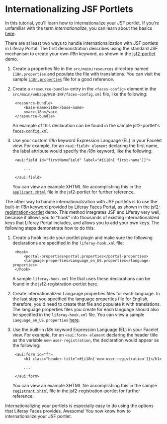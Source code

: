 # Internationalizing JSF Portlets

In this tutorial, you'll learn how to internationalize your JSF portlet. If
you're unfamiliar with the term *internationalize*, you can learn about the
basics
[here](http://en.wikipedia.org/wiki/Internationalization_and_localization).

There are at least two ways to handle internationalization with JSF portlets in
Liferay Portal. The first demonstration describes using the standard JSF
mechanism to create your own *i18n* keyword, as shown in the
[jsf2-portlet](http://www.liferay.com/community/liferay-projects/liferay-faces/demos#jsf2-portlet)
demo.

1. Create a properties file in the `src/main/resources` directory named
   `i18n.properties` and populate the file with translations. You can visit the
   sample
   [`i18n.properties`](https://github.com/liferay/liferay-faces/blob/master/demos/bridge/jsf2-portlet/src/main/resources/i18n.properties)
   file for a good reference.

2. Create a `<resource-bundle>` entry in the `<faces-config>` element in the
   `src/main/webapp/WEB-INF/faces-config.xml` file, like the following:

        <resource-bundle>
            <base-name>i18n</base-name>
            <var>i18n</var>
        </resource-bundle>

    An example of this declaration can be found in the sample jsf2-portlet's
    [`faces-config.xml`](https://github.com/liferay/liferay-faces/blob/master/demos/bridge/jsf2-portlet/src/main/webapp/WEB-INF/faces-config.xml).

3. Use your custom *i18n* keyword Expression Language (EL) in your Facelet view.
   For example, for an `<aui:field> element` declaring the first name, the label
   attribute would specify the *i18n* keyword, like the following:
   
        <aui:field id="firstNameField" label="#{i18n['first-name']}">

            ...

        </aui:field>

    You can view an example XHTML file accomplishing this in the
    [`applicant.xhtml`](https://github.com/liferay/liferay-faces/blob/master/demos/bridge/jsf2-portlet/src/main/webapp/views/applicant.xhtml)
    file in the jsf2-portlet for further reference.

The other way to handle internationalization with JSF portlets is to use the
built-in *i18n* keyword provided by [Liferay Faces
Portal](http://www.liferay.com/community/liferay-projects/liferay-faces/portal),
as shown in the
[jsf2-registration-portlet](http://www.liferay.com/community/liferay-projects/liferay-faces/demos#jsf2-registration-portlet)
demo. This method integrates JSF and Liferay very well, because it allows you to
"hook" into thousands of existing internationalized keys that Liferay Portal
includes, and allows you to add your own keys. The following steps demonstrate
how to do this:
   
1. Create a hook inside your portlet plugin and make sure the following
   declarations are specified in the `liferay-hook.xml` file:

        <hook>
            <portal-properties>portal.properties</portal-properties>
            <language-properties>Language_en_US.properties</language-properties>
        </hook>

    A sample `liferay-hook.xml` file that uses these declarations can be found
    in the jsf2-registration-portlet
    [here](https://github.com/liferay/liferay-faces/blob/master/demos/portal/jsf2-registration-portlet/src/main/webapp/WEB-INF/liferay-hook.xml).

2. Create internationalized Langauge properties files for each language. In the
   last step you specified the language properties file for English, therefore,
   you'd need to create that file and populate it with translations. The
   language properties files you create for each language should also be
   specified in the `liferay-hook.xml` file. You can view a sample
   `Language_en_US.properties`
   [here](https://github.com/liferay/liferay-faces/blob/master/demos/portal/jsf2-registration-portlet/src/main/resources/Language_en_US.properties).

3. Use the built-in *i18n* keyword Expression Language (EL) in your Facelet
   view. For example, for an `<aui:form> element` declaring the header title as
   the variable `new-user-registration`, the declaration would appear as the
   following:
   
        <aui:form id="f">
		    <h1 class="header-title">#{i18n['new-user-registration']}</h1>

            ...

        </aui:form>

    You can view an example XHTML file accomplishing this in the sample
    [`registrant.xhtml`](https://github.com/liferay/liferay-faces/blob/master/demos/portal/jsf2-registration-portlet/src/main/webapp/views/registrant.xhtml)
    file in the jsf2-registration-portlet for further reference.

Internationalizing your portlets is especially easy to do using the options that
Liferay Faces provides. Awesome! You now know how to internationalize your JSF
portlet.
